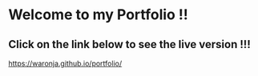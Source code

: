 # Welcome to my Portfolio !!

## Click on the link below to see the live version !!!

https://waronja.github.io/portfolio/


